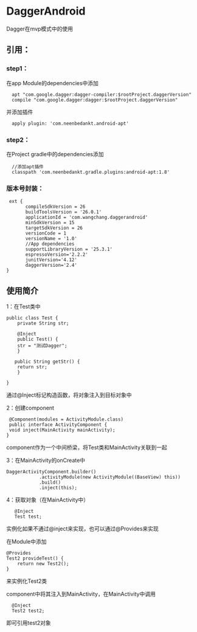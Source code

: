 # DaggerAndroid
Dagger在mvp模式中的使用

## 引用：
### step1：
在app Module的dependencies中添加

      apt "com.google.dagger:dagger-compiler:$rootProject.daggerVersion"
      compile "com.google.dagger:dagger:$rootProject.daggerVersion"

并添加插件
     
      apply plugin: 'com.neenbedankt.android-apt'
      
### step2：

在Project gradle中的dependencies添加

      //添加apt插件
      classpath 'com.neenbedankt.gradle.plugins:android-apt:1.8'
      
      
### 版本号封装：

     ext {
           compileSdkVersion = 26
           buildToolsVersion = '26.0.1'
           applicationId = 'com.wangchang.daggerandroid'
           minSdkVersion = 15
           targetSdkVersion = 26
           versionCode = 1
           versionName = '1.0'
           //App dependencies
           supportLibraryVersion = '25.3.1'
           espressoVersion='2.2.2'
           junitVersion='4.12'
           daggerVersion='2.4'
    }
    
    
## 使用简介

1：在Test类中

    public class Test {
        private String str;

        @Inject
        public Test() {
        str = "测试Dagger";
        }

       public String getStr() {
        return str;
        }

    }
    
通过@Inject标记构造函数，将对象注入到目标对象中

2：创建component

     @Component(modules = ActivityModule.class)
     public interface ActivityComponent {
     void inject(MainActivity mainActivity);
    }

component作为一个中间桥梁，将Test类和MainActivity关联到一起

3：在MainActivity的onCreate中

    DaggerActivityComponent.builder()
                .activityModule(new ActivityModule((BaseView) this))
                .build()
                .inject(this);
                
4：获取对象（在MainActivity中）

       @Inject
       Test test;


实例化如果不通过@inject来实现，也可以通过@Provides来实现

在Module中添加

    @Provides
    Test2 provideTest() {
        return new Test2();
    }
来实例化Test2类

component中将其注入到MainActivity，在MainActivity中调用

      @Inject
      Test2 test2;
      
即可引用test2对象